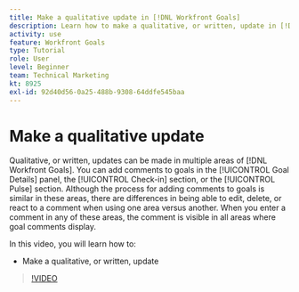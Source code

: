 ```yaml
---
title: Make a qualitative update in [!DNL Workfront Goals]
description: Learn how to make a qualitative, or written, update in [!DNL   Goals].
activity: use
feature: Workfront Goals
type: Tutorial
role: User
level: Beginner
team: Technical Marketing
kt: 8925
exl-id: 92d40d56-0a25-488b-9308-64ddfe545baa
---
```

# Make a qualitative update

Qualitative, or written, updates can be made in multiple areas of [!DNL Workfront Goals]. You can add comments to goals in the [!UICONTROL Goal Details] panel, the [!UICONTROL Check-in] section, or the [!UICONTROL Pulse] section. Although the process for adding comments to goals is similar in these areas, there are differences in being able to edit, delete, or react to a comment when using one area versus another. When you enter a comment in any of these areas, the comment is visible in all areas where goal comments display.

In this video, you will learn how to:

* Make a qualitative, or written, update

>[!VIDEO](https://video.tv.adobe.com/v/335197/?quality=12)
